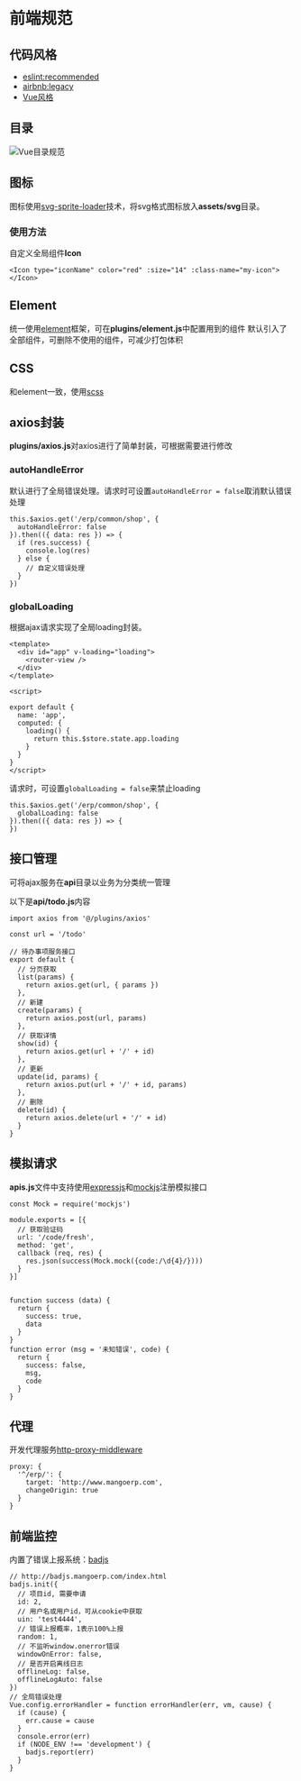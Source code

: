 # 前端规范

## 代码风格
* [eslint:recommended](https://eslint.org/docs/rules/)
* [airbnb:legacy](https://github.com/airbnb/javascript)
* [Vue风格](https://cn.vuejs.org/v2/style-guide/)

## 目录
![Vue目录规范](https://ws2.sinaimg.cn/large/006tNc79gy1g37lr9nxi9j30gl0momyd.jpg)

## 图标

图标使用[svg-sprite-loader](https://github.com/kisenka/svg-sprite-loader)技术，将svg格式图标放入**assets/svg**目录。

### 使用方法
自定义全局组件**Icon**

```
<Icon type="iconName" color="red" :size="14" :class-name="my-icon"></Icon>
```

## Element
统一使用[element](https://element.eleme.cn/#/zh-CN/component/installation)框架，可在**plugins/element.js**中配置用到的组件
默认引入了全部组件，可删除不使用的组件，可减少打包体积

## CSS
和element一致，使用[scss](https://sass-lang.com/)



## axios封装
**plugins/axios.js**对axios进行了简单封装，可根据需要进行修改
### autoHandleError
默认进行了全局错误处理。请求时可设置```autoHandleError = false```取消默认错误处理

```
this.$axios.get('/erp/common/shop', {
  autoHandleError: false
}).then(({ data: res }) => {
  if (res.success) {
    console.log(res)
  } else {
    // 自定义错误处理
  }
})
```

### globalLoading
根据ajax请求实现了全局loading封装。

```
<template>
  <div id="app" v-loading="loading">
    <router-view />
  </div>
</template>

<script>

export default {
  name: 'app',
  computed: {
    loading() {
      return this.$store.state.app.loading
    }
  }
}
</script>
```
请求时，可设置```globalLoading = false```来禁止loading

```
this.$axios.get('/erp/common/shop', {
  globalLoading: false
}).then(({ data: res }) => {
})
```

## 接口管理
可将ajax服务在**api**目录以业务为分类统一管理

以下是**api/todo.js**内容

```
import axios from '@/plugins/axios'

const url = '/todo'

// 待办事项服务接口
export default {
  // 分页获取
  list(params) {
    return axios.get(url, { params })
  },
  // 新建
  create(params) {
    return axios.post(url, params)
  },
  // 获取详情
  show(id) {
    return axios.get(url + '/' + id)
  },
  // 更新
  update(id, params) {
    return axios.put(url + '/' + id, params)
  },
  // 删除
  delete(id) {
    return axios.delete(url + '/' + id)
  }
}
```

## 模拟请求
**apis.js**文件中支持使用[expressjs](http://expressjs.com/)和[mockjs](http://mockjs.com/)注册模拟接口

```
const Mock = require('mockjs')

module.exports = [{
  // 获取验证码
  url: '/code/fresh',
  method: 'get',
  callback (req, res) {
    res.json(success(Mock.mock({code:/\d{4}/})))
  }
}]


function success (data) {
  return {
    success: true,
    data
  }
}
function error (msg = '未知错误', code) {
  return {
    success: false,
    msg,
    code
  }
}
```

## 代理
开发代理服务[http-proxy-middleware](https://github.com/chimurai/http-proxy-middleware)

```
proxy: {
  '^/erp/': {
    target: 'http://www.mangoerp.com',
    changeOrigin: true
  }
}
```

## 前端监控
内置了错误上报系统：[badjs](http://badjs.mangoerp.com/index.html)

```
// http://badjs.mangoerp.com/index.html
badjs.init({
  // 项目id, 需要申请
  id: 2,
  // 用户名或用户id，可从cookie中获取
  uin: 'test4444',
  // 错误上报概率，1表示100%上报
  random: 1,
  // 不监听window.onerror错误
  windowOnError: false,
  // 是否开启离线日志
  offlineLog: false,
  offlineLogAuto: false
})
// 全局错误处理
Vue.config.errorHandler = function errorHandler(err, vm, cause) {
  if (cause) {
    err.cause = cause
  }
  console.error(err)
  if (NODE_ENV !== 'development') {
    badjs.report(err)
  }
}
```